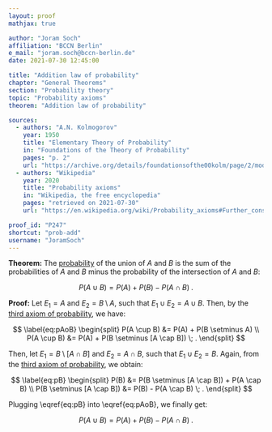 ```yaml
---
layout: proof
mathjax: true

author: "Joram Soch"
affiliation: "BCCN Berlin"
e_mail: "joram.soch@bccn-berlin.de"
date: 2021-07-30 12:45:00

title: "Addition law of probability"
chapter: "General Theorems"
section: "Probability theory"
topic: "Probability axioms"
theorem: "Addition law of probability"

sources:
  - authors: "A.N. Kolmogorov"
    year: 1950
    title: "Elementary Theory of Probability"
    in: "Foundations of the Theory of Probability"
    pages: "p. 2"
    url: "https://archive.org/details/foundationsofthe00kolm/page/2/mode/2up"
  - authors: "Wikipedia"
    year: 2020
    title: "Probability axioms"
    in: "Wikipedia, the free encyclopedia"
    pages: "retrieved on 2021-07-30"
    url: "https://en.wikipedia.org/wiki/Probability_axioms#Further_consequences"

proof_id: "P247"
shortcut: "prob-add"
username: "JoramSoch"
---
```



**Theorem:** The [probability](/D/prob) of the union of $A$ and $B$ is the sum of the probabilities of $A$ and $B$ minus the probability of the intersection of $A$ and $B$:

$$ \label{eq:prob-add}
P(A \cup B) = P(A) + P(B) - P(A \cap B) \; .
$$


**Proof:** Let $E_1 = A$ and $E_2 = B \setminus A$, such that $E_1 \cup E_2 = A \cup B$. Then, by the [third axiom of probability](/D/prob-ax), we have:

$$ \label{eq:pAoB}
\begin{split}
P(A \cup B) &= P(A) + P(B \setminus A) \\
P(A \cup B) &= P(A) + P(B \setminus [A \cap B]) \; .
\end{split}
$$

Then, let $E_1 = B \setminus [A \cap B]$ and $E_2 = A \cap B$, such that $E_1 \cup E_2 = B$. Again, from the [third axiom of probability](/D/prob-ax), we obtain:

$$ \label{eq:pB}
\begin{split}
P(B) &= P(B \setminus [A \cap B]) + P(A \cap B) \\
P(B \setminus [A \cap B]) &= P(B) - P(A \cap B) \; .
\end{split}
$$

Plugging \eqref{eq:pB} into \eqref{eq:pAoB}, we finally get:

$$ \label{eq:prob-add-qed}
P(A \cup B) = P(A) + P(B) - P(A \cap B) \; .
$$